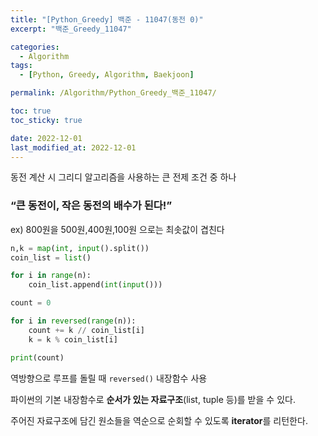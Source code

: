 ```yaml
---
title: "[Python_Greedy] 백준 - 11047(동전 0)"
excerpt: "백준_Greedy_11047"

categories:
  - Algorithm
tags:
  - [Python, Greedy, Algorithm, Baekjoon]

permalink: /Algorithm/Python_Greedy_백준_11047/

toc: true
toc_sticky: true

date: 2022-12-01
last_modified_at: 2022-12-01
---
```


동전 계산 시 그리디 알고리즘을 사용하는 큰 전제 조건 중 하나

### “큰 동전이, 작은 동전의 배수가 된다!”

ex) 800원을 500원,400원,100원 으로는 최솟값이 겹친다

 

```python
n,k = map(int, input().split())
coin_list = list()

for i in range(n):
    coin_list.append(int(input()))

count = 0 

for i in reversed(range(n)):
    count += k // coin_list[i]
    k = k % coin_list[i]

print(count)
```

역방향으로 루프를 돌릴 때 `reversed()` 내장함수 사용 

파이썬의 기본 내장함수로 **순서가 있는 자료구조**(list, tuple 등)를 받을 수 있다. 

주어진 자료구조에 담긴 원소들을 역순으로 순회할 수 있도록 **iterator**를 리턴한다.
